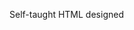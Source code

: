 Self-taught HTML designed
              
 
 
 
      
 
 
                                                                                